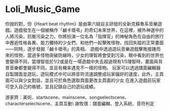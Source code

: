 # Loli_Music_Game
你說的對，但《Heart beat rhythm》是由第六組自主研發的全新克蘇魯系音樂遊戲。遊戲發生在一個被稱作「鹹卡壞弔」的奇幻未來世界，在這裡，被外神選中的人將污染，抗衡污染之力。你將扮演一位名為「指揮官」的神秘角色在自由的旅行中邂逅性格各異、能力獨特的少女們，和他們一起擊敗怪物，找回失蹤的正常畫面——同時，逐步發掘「鹹卡壞弔」的真相。
遊戲中透過遊玩音樂遊戲擊敗接踵而來的怪物，當過多怪物突破防線時，少女的理智將會受到污染，眼中看到的世界也會變得不同，當理智低於1/2或是在一場遊戲中失去超過現有1/5理智時，畫面與背景音樂都會變得不同，並且有機率遇見不一樣的怪物。
玩家可以透過譜面編輯器自製譜面並遊玩，遊玩模式中可以將音符流速調整成玩家偏好的速度，此外，主頁面可以與少女對話，並且可於角色選取頁面更改主頁面的少女
在進入遊戲前玩家可登入自己的帳號，並且記錄自己的遊玩成績。

游家齊：美術、startscene、mainscene、songselectscene、characterselectscene、主頁互動\\
謝牧懷：譜面編輯、登入系統、音符判定
